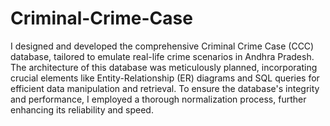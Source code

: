 # Criminal-Crime-Case

I designed and developed the comprehensive Criminal Crime Case (CCC) database, tailored to emulate real-life crime scenarios in Andhra Pradesh. The architecture of this database was meticulously planned, incorporating crucial elements like Entity-Relationship (ER) diagrams and SQL queries for efficient data manipulation and retrieval. To ensure the database's integrity and performance, I employed a thorough normalization process, further enhancing its reliability and speed.

